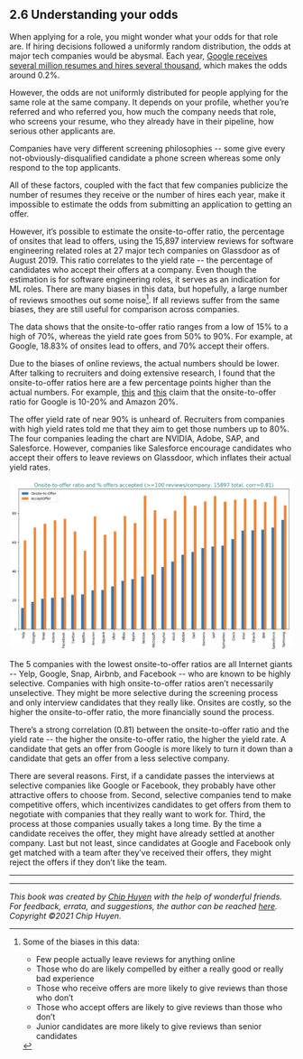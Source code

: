 ## 2.6 Understanding your odds

When applying for a role, you might wonder what your odds for that role are. If hiring decisions followed a uniformly random distribution, the odds at major tech companies would be abysmal. Each year, [Google receives several million resumes and hires several thousand](https://www.cnbc.com/2019/04/17/heres-how-many-google-job-interviews-it-takes-to-hire-a-googler.html), which makes the odds around 0.2%.

However, the odds are not uniformly distributed for people applying for the same role at the same company. It depends on your profile, whether you’re referred and who referred you, how much the company needs that role, who screens your resume, who they already have in their pipeline, how serious other applicants are.

Companies have very different screening philosophies -- some give every not-obviously-disqualified candidate a phone screen whereas some only respond to the top applicants.

All of these factors, coupled with the fact that few companies publicize the number of resumes they receive or the number of hires each year, make it impossible to estimate the odds from submitting an application to getting an offer.

However, it’s possible to estimate the onsite-to-offer ratio, the percentage of onsites that lead to offers, using the 15,897 interview reviews for software engineering related roles at 27 major tech companies on Glassdoor as of August 2019. This ratio correlates to the yield rate -- the percentage of candidates who accept their offers at a company. Even though the estimation is for software engineering roles, it serves as an indication for ML roles. There are many biases in this data, but hopefully, a large number of reviews smoothes out some noise[^49]. If all reviews suffer from the same biases, they are still useful for comparison across companies.

The data shows that the onsite-to-offer ratio ranges from a low of 15% to a high of 70%, whereas the yield rate goes from 50% to 90%. For example, at Google, 18.83% of onsites lead to offers, and 70% accept their offers.

Due to the biases of online reviews, the actual numbers should be lower. After talking to recruiters and doing extensive research, I found that the onsite-to-offer ratios here are a few percentage points higher than the actual numbers. For example, [this](https://www.teamblind.com/article/Whats-the-onsite-to-offer-ratio-at-your-company-MsLHK2xF) and [this](https://www.teamblind.com/article/Acceptance-rate-after-Google-on-site-YUokaj7w) claim that the onsite-to-offer ratio for Google is 10-20% and Amazon 20%.

The offer yield rate of near 90% is unheard of. Recruiters from companies with high yield rates told me that they aim to get those numbers up to 80%. The four companies leading the chart are NVIDIA, Adobe, SAP, and Salesforce. However, companies like Salesforce encourage candidates who accept their offers to leave reviews on Glassdoor, which inflates their actual yield rates.


![Yield rate on offers](images/image9.png "image_tooltip")


The 5 companies with the lowest onsite-to-offer ratios are all Internet giants -- Yelp, Google, Snap, Airbnb, and Facebook -- who are known to be highly selective. Companies with high onsite-to-offer ratios aren’t necessarily unselective. They might be more selective during the screening process and only interview candidates that they really like. Onsites are costly, so the higher the onsite-to-offer ratio, the more financially sound the process.

There’s a strong correlation (0.81) between the onsite-to-offer ratio and the yield rate -- the higher the onsite-to-offer ratio, the higher the yield rate. A candidate that gets an offer from Google is more likely to turn it down than a candidate that gets an offer from a less selective company.

There are several reasons. First, if a candidate passes the interviews at selective companies like Google or Facebook, they probably have other attractive offers to choose from. Second, selective companies tend to make competitive offers, which incentivizes candidates to get offers from them to negotiate with companies that they really want to work for. Third, the process at those companies usually takes a long time. By the time a candidate receives the offer, they might have already settled at another company. Last but not least, since candidates at Google and Facebook only get matched with a team after they’ve received their offers, they might reject the offers if they don’t like the team.

---
[^49]:
     Some of the biases in this data:

    *   Few people actually leave reviews for anything online
    *   Those who do are likely compelled by either a really good or really bad experience
    *   Those who receive offers are more likely to give reviews than those who don’t
    *   Those who accept offers are likely to give reviews than those who don’t
    *   Junior candidates are more likely to give reviews than senior candidates

---
*This book was created by [Chip Huyen](https://huyenchip.com) with the help of wonderful friends. For feedback, errata, and suggestions, the author can be reached [here](https://huyenchip.com/communication/). Copyright ©2021 Chip Huyen.*

